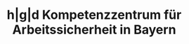 ---
title: "h|g|d Kompetenzzentrum für Arbeitssicherheit in Bayern"
url: /bad-aibling/h-g-d-kompetenzzentrum-fuer-arbeitssicherheit-in-bayern/
shop: Kleidung
---